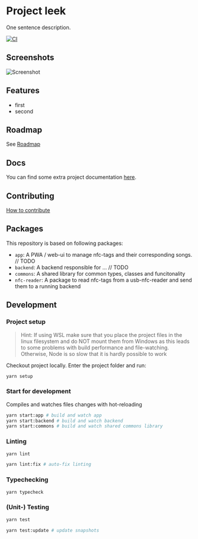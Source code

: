 # Project leek

One sentence description.

[![CI](https://github.com/project-leek/project-leek/workflows/PR%20Checks/badge.svg)](https://github.com/project-leek/project-leek/actions?query=workflow%3A"PR+Checks")

## Screenshots

![Screenshot](screenshot.jpg)

## Features

* first
* second

## Roadmap

See [Roadmap](https://github.com/project-leek/project-leek/projects/1)

## Docs

You can find some extra project documentation [here](/project-leek/project-leek/tree/docs).

## Contributing

[How to contribute](CONTRIBUTING.md)

## Packages

This repository is based on following packages:

- `app`: A PWA / web-ui to manage nfc-tags and their corresponding songs. // TODO
- `backend`: A backend responsible for ... // TODO
- `commons`: A shared library for common types, classes and funcitonality
- `nfc-reader`: A package to read nfc-tags from a usb-nfc-reader and send them to a running backend

## Development

### Project setup

> Hint: If using WSL make sure that you place the project files in the linux filesystem and do NOT mount them from Windows as this leads to some problems with build performance and file-watching.
Otherwise, Node is so slow that it is hardly possible to work

Checkout project locally. Enter the project folder and run:

```bash
yarn setup
```

### Start for development

Compiles and watches files changes with hot-reloading

```bash
yarn start:app # build and watch app
yarn start:backend # build and watch backend
yarn start:commons # build and watch shared commons library
```

### Linting

```bash
yarn lint

yarn lint:fix # auto-fix linting
```

### Typechecking

```bash
yarn typecheck
```

### (Unit-) Testing

```bash
yarn test

yarn test:update # update snapshots
```
